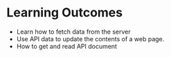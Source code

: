 # Learning Outcomes


- Learn how to fetch data from the server
- Use API data to update the contents of a web page.
- How to get and read API  document